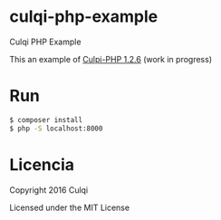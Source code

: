 # culqi-php-example
Culqi PHP Example

This an example of [Culpi-PHP 1.2.6](https://github.com/culqi/culqi-php/tree/develop) (work in progress)

# Run

```bash
$ composer install
$ php -S localhost:8000
```

# Licencia

Copyright 2016 Culqi

Licensed under the MIT License
